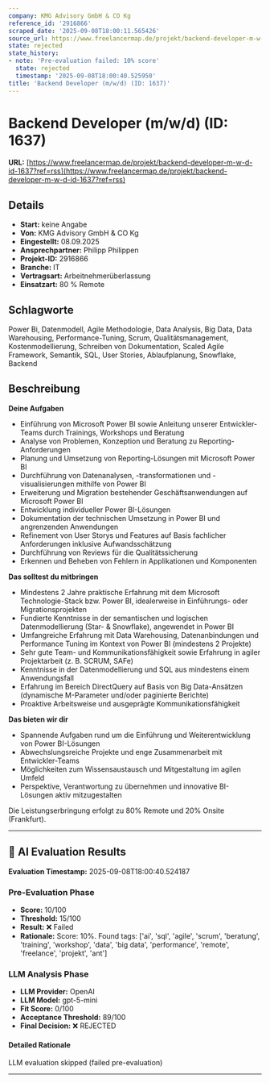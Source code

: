 ```yaml
---
company: KMG Advisory GmbH & CO Kg
reference_id: '2916866'
scraped_date: '2025-09-08T18:00:11.565426'
source_url: https://www.freelancermap.de/projekt/backend-developer-m-w-d-id-1637?ref=rss
state: rejected
state_history:
- note: 'Pre-evaluation failed: 10% score'
  state: rejected
  timestamp: '2025-09-08T18:00:40.525950'
title: 'Backend Developer (m/w/d) (ID: 1637)'
---
```



# Backend Developer (m/w/d) (ID: 1637)
**URL:** [https://www.freelancermap.de/projekt/backend-developer-m-w-d-id-1637?ref=rss](https://www.freelancermap.de/projekt/backend-developer-m-w-d-id-1637?ref=rss)
## Details
- **Start:** keine Angabe
- **Von:** KMG Advisory GmbH & CO Kg
- **Eingestellt:** 08.09.2025
- **Ansprechpartner:** Philipp Philippen
- **Projekt-ID:** 2916866
- **Branche:** IT
- **Vertragsart:** Arbeitnehmerüberlassung
- **Einsatzart:** 80
                                                % Remote

## Schlagworte
Power Bi, Datenmodell, Agile Methodologie, Data Analysis, Big Data, Data Warehousing, Performance-Tuning, Scrum, Qualitätsmanagement, Kostenmodellierung, Schreiben von Dokumentation, Scaled Agile Framework, Semantik, SQL, User Stories, Ablaufplanung, Snowflake, Backend

## Beschreibung
**Deine Aufgaben**
- Einführung von Microsoft Power BI sowie Anleitung unserer Entwickler-Teams durch Trainings, Workshops und Beratung
- Analyse von Problemen, Konzeption und Beratung zu Reporting-Anforderungen
- Planung und Umsetzung von Reporting-Lösungen mit Microsoft Power BI
- Durchführung von Datenanalysen, -transformationen und -visualisierungen mithilfe von Power BI
- Erweiterung und Migration bestehender Geschäftsanwendungen auf Microsoft Power BI
- Entwicklung individueller Power BI-Lösungen
- Dokumentation der technischen Umsetzung in Power BI und angrenzenden Anwendungen
- Refinement von User Storys und Features auf Basis fachlicher Anforderungen inklusive Aufwandsschätzung
- Durchführung von Reviews für die Qualitätssicherung
- Erkennen und Beheben von Fehlern in Applikationen und Komponenten

**Das solltest du mitbringen**
- Mindestens 2 Jahre praktische Erfahrung mit dem Microsoft Technologie-Stack bzw. Power BI, idealerweise in Einführungs- oder Migrationsprojekten
- Fundierte Kenntnisse in der semantischen und logischen Datenmodellierung (Star- & Snowflake), angewendet in Power BI
- Umfangreiche Erfahrung mit Data Warehousing, Datenanbindungen und Performance Tuning im Kontext von Power BI (mindestens 2 Projekte)
- Sehr gute Team- und Kommunikationsfähigkeit sowie Erfahrung in agiler Projektarbeit (z. B. SCRUM, SAFe)
- Kenntnisse in der Datenmodellierung und SQL aus mindestens einem Anwendungsfall
- Erfahrung im Bereich DirectQuery auf Basis von Big Data-Ansätzen (dynamische M-Parameter und/oder paginierte Berichte)
- Proaktive Arbeitsweise und ausgeprägte Kommunikationsfähigkeit

**Das bieten wir dir**
- Spannende Aufgaben rund um die Einführung und Weiterentwicklung von Power BI-Lösungen
- Abwechslungsreiche Projekte und enge Zusammenarbeit mit Entwickler-Teams
- Möglichkeiten zum Wissensaustausch und Mitgestaltung im agilen Umfeld
- Perspektive, Verantwortung zu übernehmen und innovative BI-Lösungen aktiv mitzugestalten

Die Leistungserbringung erfolgt zu 80% Remote und 20% Onsite (Frankfurt).

---

## 🤖 AI Evaluation Results

**Evaluation Timestamp:** 2025-09-08T18:00:40.524187

### Pre-Evaluation Phase
- **Score:** 10/100
- **Threshold:** 15/100
- **Result:** ❌ Failed
- **Rationale:** Score: 10%. Found tags: ['ai', 'sql', 'agile', 'scrum', 'beratung', 'training', 'workshop', 'data', 'big data', 'performance', 'remote', 'freelance', 'projekt', 'ant']

### LLM Analysis Phase
- **LLM Provider:** OpenAI
- **LLM Model:** gpt-5-mini
- **Fit Score:** 0/100
- **Acceptance Threshold:** 89/100
- **Final Decision:** ❌ REJECTED

#### Detailed Rationale
LLM evaluation skipped (failed pre-evaluation)

---
